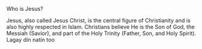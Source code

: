 Who is Jesus?

Jesus, also called Jesus Christ, is the central figure of Christianity and is also highly respected in Islam. Christians believe He is the Son of God, the Messiah (Savior), and part of the Holy Trinity (Father, Son, and Holy Spirit).
Lagay din natin too
